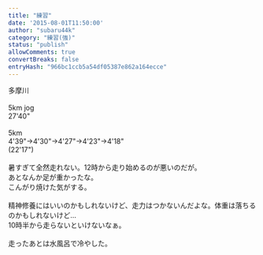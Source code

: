 ```yaml
---
title: "練習"
date: '2015-08-01T11:50:00'
author: "subaru44k"
category: "練習(強)"
status: "publish"
allowComments: true
convertBreaks: false
entryHash: "966bc1ccb5a54df05387e862a164ecce"
---
```

多摩川<br>
<br>
5km jog<br>
27'40"<br>
<br>
5km<br>
4'39"→4'30"→4'27"→4'23"→4'18"<br>
(22'17")<br>
<br>
暑すぎて全然走れない。12時から走り始めるのが悪いのだが。<br>
あとなんか足が重かったな。<br>
こんがり焼けた気がする。<br>
<br>
精神修養にはいいのかもしれないけど、走力はつかないんだよな。体重は落ちるのかもしれないけど…<br>
10時半から走らないといけないなぁ。<br>
<br>
走ったあとは水風呂で冷やした。
